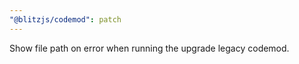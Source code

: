 ```yaml
---
"@blitzjs/codemod": patch
---
```


Show file path on error when running the upgrade legacy codemod.
